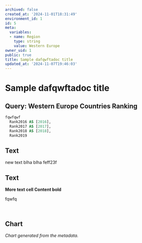 ```yaml
---
archived: false
created_at: '2024-11-01T18:31:49'
environment_id: 1
id: 5
meta:
  variables:
  - name: Region
    type: string
    value: Western Europe
owner_uid: 1
public: true
title: Sample dafqwftadoc title
updated_at: '2024-11-07T19:46:03'
---
```


# Sample dafqwftadoc title

<!--
cell_type: query
created_at: '2024-11-06T19:21:05'
id: 524
meta:
  engine: 1
  title: Western Europe Countries Ranking
updated_at: '2024-11-07T19:46:03'
-->
## Query: Western Europe Countries Ranking

```sql
fqwfqwf
  Rank2016 AS [2016],
  Rank2017 AS [2017],
  Rank2018 AS [2018],
  Rank2019
```


<!--
cell_type: text
created_at: '2024-11-06T19:21:05'
id: 525
meta:
  collapsed: false
updated_at: '2024-11-06T19:21:05'
-->
## Text

<p>new text blha blha feff23f</p>


<!--
cell_type: text
created_at: '2024-11-06T19:21:05'
id: 526
meta:
  collapsed: false
updated_at: '2024-11-07T19:45:42'
-->
## Text

<p><strong>More text cell Content bold</strong></p>
<p>fqwfq</p>
<p><br></p>


<!--
cell_type: chart
created_at: '2024-11-06T19:21:05'
id: 527
meta:
  chart:
    type: line
    x_axis:
      col_idx: 0
      label: ''
    y_axis:
      label: ''
      series: {}
  collapsed: false
  data:
    source_type: cell_above
    transformations:
      format: {}
  title: ''
  visual: {}
updated_at: '2024-11-06T19:21:05'
-->
## Chart

*Chart generated from the metadata.*
